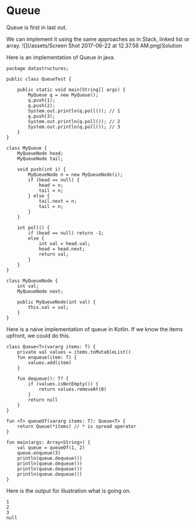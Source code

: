 # Queue

Queue is first in last out.

We can implement it using the same approaches as in Stack, linked list or array. ![](/assets/Screen Shot 2017-06-22 at 12.37.56 AM.png)Solution

Here is an implementation of Queue in java. 

```
package datastructures;

public class QueueTest {

    public static void main(String[] args) {
        MyQueue q = new MyQueue();
        q.push(1);
        q.push(2);
        System.out.println(q.poll()); // 1
        q.push(3);
        System.out.println(q.poll()); // 2
        System.out.println(q.poll()); // 3
    }
}

class MyQueue {
    MyQueueNode head;
    MyQueueNode tail;

    void push(int i) {
        MyQueueNode n = new MyQueueNode(i);
        if (head == null) {
            head = n;
            tail = n;
        } else {
            tail.next = n;
            tail = n;
        }
    }

    int poll() {
        if (head == null) return -1;
        else {
            int val = head.val;
            head = head.next;
            return val;
        }
    }
}

class MyQueueNode {
    int val;
    MyQueueNode next;

    public MyQueueNode(int val) {
        this.val = val;
    }
}
```

 Here is a naive implementation of queue in Kotlin. If we know the items upfront, we could do this.

```
class Queue<T>(vararg items: T) {
    private val values = items.toMutableList()
    fun enqueue(item: T) {
        values.add(item)
    }

    fun dequeue(): T? {
        if (values.isNotEmpty()) {
            return values.removeAt(0)
        }
        return null
    }
}

fun <T> queueOf(vararg items: T): Queue<T> {
    return Queue(*items) // * is spread operator
}

fun main(args: Array<String>) {
    val queue = queueOf(1, 2)
    queue.enqueue(3)
    println(queue.dequeue())
    println(queue.dequeue())
    println(queue.dequeue())
    println(queue.dequeue())
}
```

Here is the output for illustration what is going on.

```
1
2
3
null
```



